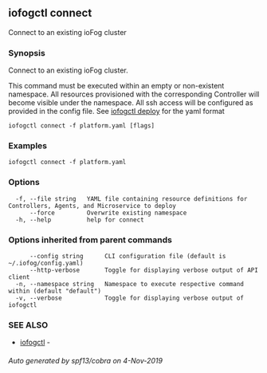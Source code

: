 ## iofogctl connect

Connect to an existing ioFog cluster

### Synopsis

Connect to an existing ioFog cluster.

This command must be executed within an empty or non-existent namespace.
All resources provisioned with the corresponding Controller will become visible under the namespace.
All ssh access will be configured as provided in the config file.
See [iofogctl deploy](../deploy.html) for the yaml format

```
iofogctl connect -f platform.yaml [flags]
```

### Examples

```
iofogctl connect -f platform.yaml
```

### Options

```
  -f, --file string   YAML file containing resource definitions for Controllers, Agents, and Microservice to deploy
      --force         Overwrite existing namespace
  -h, --help          help for connect
```

### Options inherited from parent commands

```
      --config string      CLI configuration file (default is ~/.iofog/config.yaml)
      --http-verbose       Toggle for displaying verbose output of API client
  -n, --namespace string   Namespace to execute respective command within (default "default")
  -v, --verbose            Toggle for displaying verbose output of iofogctl
```

### SEE ALSO

* [iofogctl](iofogctl.md)	 - 

###### Auto generated by spf13/cobra on 4-Nov-2019
